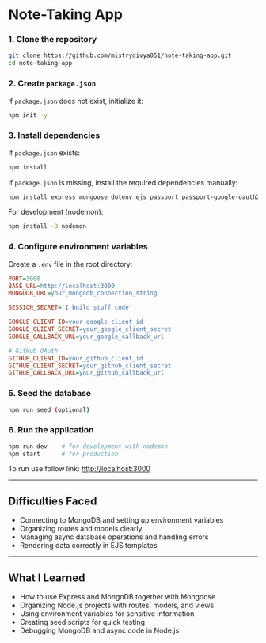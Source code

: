 
# Note-Taking App

### 1. Clone the repository
```bash
git clone https://github.com/mistrydivya051/note-taking-app.git
cd note-taking-app
```

### 2. Create `package.json`
If `package.json` does not exist, initialize it:
```bash
npm init -y
```

### 3. Install dependencies
If `package.json` exists:
```bash
npm install
```

If `package.json` is missing, install the required dependencies manually:
```bash
npm install express mongoose dotenv ejs passport passport-google-oauth20 passport-github2 express-session connect-flash method-override
```

For development (nodemon):
```bash
npm install -D nodemon
```

### 4. Configure environment variables
Create a `.env` file in the root directory:

```ini
PORT=3000
BASE_URL=http://localhost:3000
MONGODB_URL=your_mongodb_connection_string

SESSION_SECRET='I build stuff code'

GOOGLE_CLIENT_ID=your_google_client_id
GOOGLE_CLIENT_SECRET=your_google_client_secret
GOOGLE_CALLBACK_URL=your_google_callback_url

# GitHub OAuth
GITHUB_CLIENT_ID=your_github_client_id
GITHUB_CLIENT_SECRET=your_github_client_secret
GITHUB_CALLBACK_URL=your_github_callback_url
```

### 5. Seed the database
```bash
npm run seed (optional)
```

### 6. Run the application
```bash
npm run dev    # for development with nodemon
npm start      # for production
```

To run use follow link:  [http://localhost:3000](http://localhost:3000)

---

## Difficulties Faced
- Connecting to MongoDB and setting up environment variables
- Organizing routes and models clearly
- Managing async database operations and handling errors
- Rendering data correctly in EJS templates

---

## What I Learned
- How to use Express and MongoDB together with Mongoose
- Organizing Node.js projects with routes, models, and views
- Using environment variables for sensitive information
- Creating seed scripts for quick testing
- Debugging MongoDB and async code in Node.js
